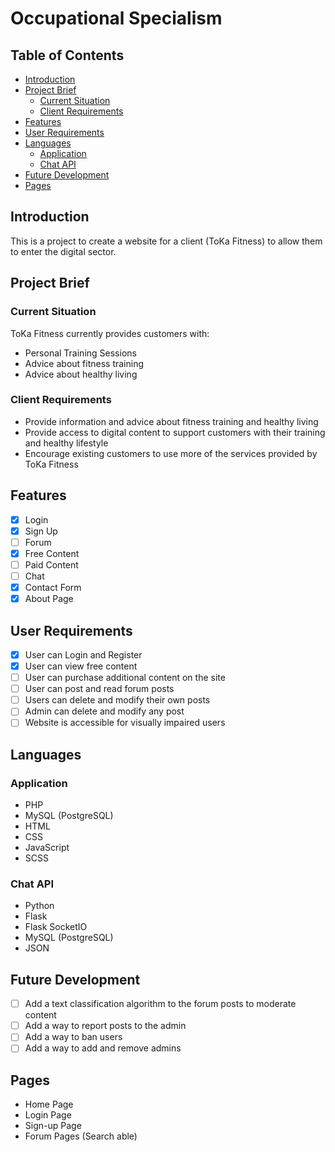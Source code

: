 # Occupational Specialism

## Table of Contents

- [Introduction](#introduction)
- [Project Brief](#project-brief)
  - [Current Situation](#current-situation)
  - [Client Requirements](#client-requirements)
- [Features](#features)
- [User Requirements](#user-requirements)
- [Languages](#languages)
  - [Application](#application)
  - [Chat API](#chat-api)
- [Future Development](#future-development)
- [Pages](#pages)

## Introduction

This is a project to create a website for a client (ToKa Fitness) to allow them to enter the digital sector.

## Project Brief

### Current Situation

ToKa Fitness currently provides customers with:

- Personal Training Sessions
- Advice about fitness training
- Advice about healthy living

### Client Requirements

- Provide information and advice about fitness training and healthy living
- Provide access to digital content to support customers with their training and healthy lifestyle
- Encourage existing customers to use more of the services provided by ToKa Fitness

## Features

- [X] Login
- [X] Sign Up
- [ ] Forum
- [X] Free Content
- [ ] Paid Content
- [ ] Chat
- [X] Contact Form
- [X] About Page

## User Requirements

- [X] User can Login and Register
- [X] User can view free content
- [ ] User can purchase additional content on the site
- [ ] User can post and read forum posts
- [ ] Users can delete and modify their own posts
- [ ] Admin can delete and modify any post
- [ ] Website is accessible for visually impaired users

## Languages

### Application

- PHP
- MySQL (PostgreSQL)
- HTML
- CSS
- JavaScript
- SCSS

### Chat API

- Python
- Flask
- Flask SocketIO
- MySQL (PostgreSQL)
- JSON

## Future Development

- [ ] Add a text classification algorithm to the forum posts to moderate content
- [ ] Add a way to report posts to the admin
- [ ] Add a way to ban users
- [ ] Add a way to add and remove admins

## Pages

- Home Page
- Login Page
- Sign-up Page
- Forum Pages (Search able)
